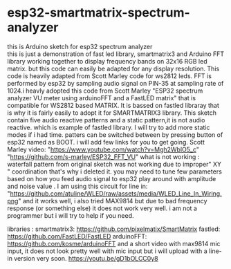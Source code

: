 # esp32-smartmatrix-spectrum-analyzer
this is Arduino sketch for esp32 spectrum analyzer  
this is just a demonstration of fast led library, smartmatrix3 and Arduino FFT library working together to display frequency bands on 32x16 RGB led matrix.
but this code can easily be adapted for any display resolution. This code is heavily adapted from Scott Marley code for ws2812 leds.
FFT is performed by esp32 by sampling audio signal on PIN-35 at sampling rate of 1024.i heavly adopted this code from Scott Marley "ESP32 spectrum analyzer VU meter using arduinoFFT and a FastLED matrix" that is compatible for WS2812 based MATRIX. It is bassed on fastled libraray that is why it is fairly easily to adopt it for SMARTMATRIX3 library. This sketch contain five audio reactive patterns and a static pattern,it is not audio reactive.  which is example of fastled library. I will try to add more static modes if i had time.  patters can be switched between by pressing   button of esp32 named  as BOOT. 
i will add few links for you to get going.
Scott Marley video: "https://www.youtube.com/watch?v=Mgh2WblO5_c"
"https://github.com/s-marley/ESP32_FFT_VU"
what is not working :
waterfall pattern from original sketch was not working due to improper" XY " coordination that's why i deleted it.
you may need to tune few parameters based on how you feed audio signal to esp32 play around with amplitude and noise value .
I am using this circuit for line in:
"https://github.com/atuline/WLED/raw/assets/media/WLED_Line_In_Wiring.png"
and it works well, i also tried MAX9814 but due to bad frequency response (or something else) it does not work very well.
i am not a programmer but i will try to help if you need.

libraries :
smartmatrix3:
https://github.com/pixelmatix/SmartMatrix
fastled:
https://github.com/FastLED/FastLED
arduinoFFT:
https://github.com/kosme/arduinoFFT
and a short video with max9814 mic input, it does not look pretty well with mic input but i will upload with a line-in version very soon.
https://youtu.be/gD1bOLCC0y8
